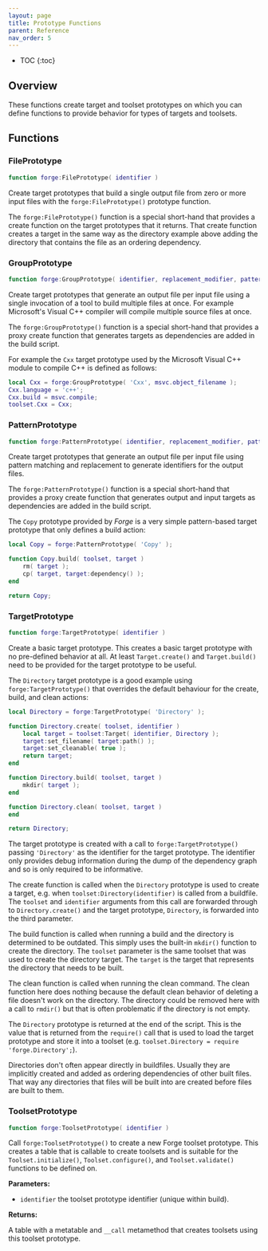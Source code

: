 ```yaml
---
layout: page
title: Prototype Functions
parent: Reference
nav_order: 5
---
```


- TOC
{:toc}

## Overview

These functions create target and toolset prototypes on which you can define functions to provide behavior for types of targets and toolsets.

## Functions

### FilePrototype

~~~lua
function forge:FilePrototype( identifier )
~~~

Create target prototypes that build a single output file from zero or more input files with the `forge:FilePrototype()` prototype function.

The `forge:FilePrototype()` function is a special short-hand that provides a create function on the target prototypes that it returns.  That create function creates a target in the same way as the directory example above adding the directory that contains the file as an ordering dependency.

### GroupPrototype

~~~lua
function forge:GroupPrototype( identifier, replacement_modifier, pattern )
~~~

Create target prototypes that generate an output file per input file using a single invocation of a tool to build multiple files at once.  For example Microsoft's Visual C++ compiler will compile multiple source files at once.

The `forge:GroupPrototype()` function is a special short-hand that provides a proxy create function that generates targets as dependencies are added in the build script.

For example the `Cxx` target prototype used by the Microsoft Visual C++ module to compile C++ is defined as follows:

~~~lua
local Cxx = forge:GroupPrototype( 'Cxx', msvc.object_filename );
Cxx.language = 'c++';
Cxx.build = msvc.compile;
toolset.Cxx = Cxx;
~~~

### PatternPrototype

~~~lua
function forge:PatternPrototype( identifier, replacement_modifier, pattern )
~~~

Create target prototypes that generate an output file per input file using pattern matching and replacement to generate identifiers for the output files.

The `forge:PatternPrototype()` function is a special short-hand that provides a proxy create function that generates output and input targets as dependencies are added in the build script.

The `Copy` prototype provided by *Forge* is a very simple pattern-based target prototype that only defines a build action:

~~~lua
local Copy = forge:PatternPrototype( 'Copy' );

function Copy.build( toolset, target )
    rm( target );
    cp( target, target:dependency() );
end

return Copy;
~~~

### TargetPrototype

~~~lua
function forge:TargetPrototype( identifier )
~~~

Create a basic target prototype.  This creates a basic target prototype with no pre-defined behavior at all.  At least `Target.create()` and `Target.build()` need to be provided for the target prototype to be useful.

The `Directory` target prototype is a good example using `forge:TargetPrototype()` that overrides the default behaviour for the create, build, and clean actions:

~~~lua
local Directory = forge:TargetPrototype( 'Directory' );

function Directory.create( toolset, identifier )
    local target = toolset:Target( identifier, Directory );
    target:set_filename( target:path() );
    target:set_cleanable( true );
    return target;
end

function Directory.build( toolset, target )
    mkdir( target );
end

function Directory.clean( toolset, target )
end

return Directory;
~~~

The target prototype is created with a call to `forge:TargetPrototype()` passing `'Directory'` as the identifier for the target prototype.  The identifier only provides debug information during the dump of the dependency graph and so is only required to be informative.

The create function is called when the `Directory` prototype is used to create a target, e.g. when `toolset:Directory(identifier)` is called from a buildfile.  The `toolset` and `identifier` arguments from this call are forwarded through to `Directory.create()` and the target prototype, `Directory`, is forwarded into the third parameter.

The build function is called when running a build and the directory is determined to be outdated.  This simply uses the built-in `mkdir()` function to create the directory.  The `toolset` parameter is the same toolset that was used to create the directory target.  The `target` is the target that represents the directory that needs to be built.

The clean function is called when running the clean command.  The clean function here does nothing because the default clean behavior of deleting a file doesn't work on the directory.  The directory could be removed here with a call to `rmdir()` but that is often problematic if the directory is not empty.

The `Directory` prototype is returned at the end of the script.  This is the value that is returned from the `require()` call that is used to load the target prototype and store it into a toolset (e.g. `toolset.Directory = require 'forge.Directory';`).

Directories don't often appear directly in buildfiles.  Usually they are implicitly created and added as ordering dependencies of other built files.  That way any directories that files will be built into are created before files are built to them.

### ToolsetPrototype

~~~lua
function forge:ToolsetPrototype( identifier )
~~~

Call `forge:ToolsetPrototype()` to create a new Forge toolset prototype.  This creates a table that is callable to create toolsets and is suitable for the `Toolset.initialize()`, `Toolset.configure()`, and `Toolset.validate()` functions to be defined on.

**Parameters:**

- `identifier` the toolset prototype identifier (unique within build).

**Returns:**

A table with a metatable and `__call` metamethod that creates toolsets using this toolset prototype.
